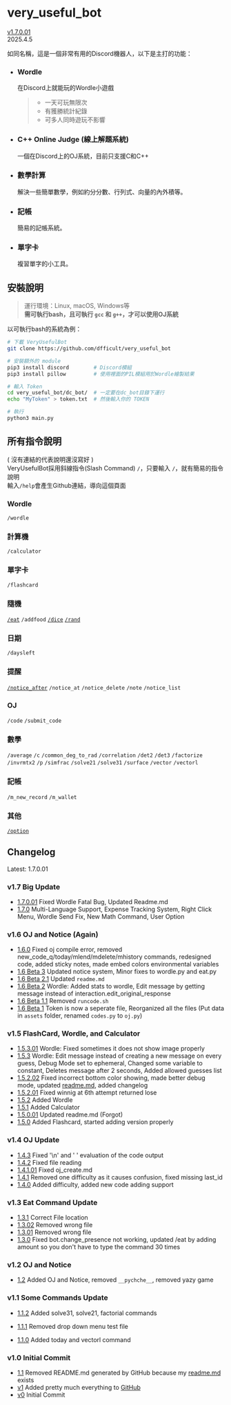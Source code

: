 # very_useful_bot
[v1.7.0.01](#changelog)  
2025.4.5  

如同名稱，這是一個非常有用的Discord機器人，以下是主打的功能：

- ### Wordle
    在Discord上就能玩的Wordle小遊戲
    > - 一天可玩無限次  
    > - 有獲勝統計紀錄  
    > - 可多人同時遊玩不影響  

- ### C++ Online Judge (線上解題系統)
    一個在Discord上的OJ系統，目前只支援C和C++

- ### 數學計算
    解決一些簡單數學，例如約分分數、行列式、向量的內外積等。

- ### 記帳
    簡易的記帳系統。

- ### 單字卡
    複習單字的小工具。



## 安裝說明
> 運行環境：Linux, macOS, Windows等   
> **需可執行bash，且可執行 `gcc` 和 `g++`，才可以使用OJ系統**  

以可執行bash的系統為例：
```bash
# 下載 VeryUsefulBot
git clone https://github.com/dfficult/very_useful_bot

# 安裝額外的 module
pip3 install discord        # Discord模組
pip3 install pillow         # 使用裡面的PIL模組用於Wordle繪製結果

# 輸入 Token
cd very_useful_bot/dc_bot/  # 一定要在dc_bot目錄下運行
echo "MyToken" > token.txt  # 然後輸入你的 TOKEN

# 執行
python3 main.py
```

## 所有指令說明
( 沒有連結的代表說明還沒寫好 )  
VeryUsefulBot採用斜線指令(Slash Command) `/`，只要輸入 `/`，就有簡易的指令說明  
輸入`/help`會產生Github連結，導向這個頁面

### Wordle
`/wordle`

### 計算機
`/calculator`

### 單字卡
`/flashcard`

### 隨機
[`/eat`](manual/eat.md/#eat) `/addfood` [`/dice`](manual/math.md/#dice-faces) [`/rand`](manual/math.md/#rand-items)

### 日期
`/daysleft`

### 提醒
[`/notice_after`](manual/notice.md/#notice) `/notice_at` `/notice_delete` `/note` `/notice_list`

### OJ
`/code` `/submit_code`

### 數學
`/average` `/c` `/common_deg_to_rad` `/correlation` `/det2` `/det3` `/factorize` `/invrmtx2` `/p` `/simfrac` `/solve21` `/solve31` `/surface` `/vector` `/vectorl` 

### 記帳
`/m_new_record` `/m_wallet`

### 其他
[`/option`](manual/options.md)


## Changelog

Latest: 1.7.0.01

### v1.7 Big Update
- [1.7.0.01]() Fixed Wordle Fatal Bug, Updated Readme.md
- [1.7.0](https://github.com/dfficult/very_useful_bot/commit/dcff8de13117bb927f6a0a1edba376a4f5115d81) Multi-Language Support, Expense Tracking System, Right Click Menu, Wordle Send Fix, New Math Command, User Option

### v1.6 OJ and Notice (Again)
- [1.6.0](https://github.com/dfficult/very_useful_bot/commit/c3912645dc450a1694cf162abf68971de95962ff) Fixed oj compile error, removed new_code_q/today/mlend/mdelete/mhistory commands, redesigned code, added sticky notes, made embed colors environmental variables
- [1.6 Beta 3](https://github.com/dfficult/very_useful_bot/commit/2e903e3d92a82bbf0bd582de5f3acf775ccaf59d) Updated notice system, Minor fixes to wordle.py and eat.py
- [1.6 Beta 2.1](https://github.com/dfficult/very_useful_bot/commit/10ea36ca48434768c5f14187c06a35c87bdb936e) Updated `readme.md`
- [1.6 Beta 2](https://github.com/dfficult/very_useful_bot/commit/00674c1d709546fe6cf40146b8e106ede515b8ff) Wordle: Added stats to wordle, Edit message by getting message instead of interaction.edit_original_response
- [1.6 Beta 1.1](https://github.com/dfficult/very_useful_bot/commit/8847221d368e1cc555501f00d18972904e464c02) Removed `runcode.sh`
- [1.6 Beta 1](https://github.com/dfficult/very_useful_bot/commit/0b451bfbc8d80d88682abdf2cc80a6255d0e7c29) Token is now a seperate file, Reorganized all the files (Put data in `assets` folder, renamed `codes.py` to `oj.py`)

### v1.5 FlashCard, Wordle, and Calculator
- [1.5.3.01](https://github.com/dfficult/very_useful_bot/commit/ebe4429aee3f8b719e3b20cbeb88e701b7b62a43) Wordle: Fixed sometimes it does not show image properly
- [1.5.3](https://github.com/dfficult/very_useful_bot/commit/21a99691a45973f0b107d16f751268cd2f1f1ce4) Wordle: Edit message instead of creating a new message on every guess, Debug Mode set to ephemeral, Changed some variable to constant, Deletes message after 2 seconds, Added allowed guesses list
- [1.5.2.02](https://github.com/dfficult/very_useful_bot/commit/1d2e5f2fe09f9ac37c191c8a4fe95f5ec3d55d16) Fixed incorrect bottom color showing, made better debug mode, updated [readme.md](#very_useful_bot), added changelog
- [1.5.2.01](https://github.com/dfficult/very_useful_bot/commit/251297706200472cac2c86b7f59cd9faca392d73) Fixed winnig at 6th attempt returned lose
- [1.5.2](https://github.com/dfficult/very_useful_bot/commit/f637fd0beaff57ef169b897cebe626f3e623d7ba) Added Wordle
- [1.5.1](https://github.com/dfficult/very_useful_bot/commit/2c266c7dbe273a4024ec436c6f4166b30ca15cd6) Added Calculator
- [1.5.0.01](https://github.com/dfficult/very_useful_bot/commit/4c0967b52e9b8db868673ae6008c1ee8d64f0456) Updated readme.md (Forgot)
- [1.5.0](https://github.com/dfficult/very_useful_bot/commit/3cefe82fe8de5bd4ddfbd8f399121f33c0fe90e0) Added Flashcard, started adding version properly

### v1.4 OJ Update
- [1.4.3](https://github.com/dfficult/very_useful_bot/commit/4afcf33c5d91dc77e4d2224b04974a1692899f78) Fixed '\n' and ' ' evaluation of the code output
- [1.4.2](https://github.com/dfficult/very_useful_bot/commit/2c06455b2d24384ea21aa4472793c95199beed7d) Fixed file reading
- [1.4.1.01](https://github.com/dfficult/very_useful_bot/commit/4d6215d7050412a53413f10570a5ef1cbfac91e3) Fixed oj_create.md
- [1.4.1](https://github.com/dfficult/very_useful_bot/commit/25a511afea089d79ba3e2103b160afe8918a0a1e) Removed one difficulty as it causes confusion, fixed missing last_id
- [1.4.0](https://github.com/dfficult/very_useful_bot/commit/bfc110815fe3ae92b06328262ed4fe301ce2aac9) Added difficulty, added new code adding support

### v1.3 Eat Command Update
- [1.3.1](https://github.com/dfficult/very_useful_bot/commit/88184e013a0a7c9e560f802bbd3d05b9590b1ced) Correct File location
- [1.3.02](https://github.com/dfficult/very_useful_bot/commit/d222ad4f90e52aa012505687a04ae7b51c0c1ed0) Removed wrong file
- [1.3.01](https://github.com/dfficult/very_useful_bot/commit/ee4710d136803f2c6a9df2153f0519588816ae2f) Removed wrong file
- [1.3.0](https://github.com/dfficult/very_useful_bot/commit/5289ac19a157eb6867fb0887963b92e6b86d6478) Fixed bot.change_presence not working, 
updated /eat by adding amount so you don't have to type the command 30 times

### v1.2 OJ and Notice
- [1.2](https://github.com/dfficult/very_useful_bot/commit/4608b547e9dd04fb66aa9e74a523c95d7570c00a) Added OJ and Notice, removed `__pychche__`, removed yazy game

### v1.1 Some Commands Update

- [1.1.2](https://github.com/dfficult/very_useful_bot/commit/46ff362da81c198268b4db6defacbdab017cb199) Added solve31, solve21, factorial commands

- [1.1.1](https://github.com/dfficult/very_useful_bot/commit/dade39e5ea98ed2254146d5044f303392aa9f37e) Removed drop down menu test file

- [1.1.0](https://github.com/dfficult/very_useful_bot/commit/0c3f8782435a7c9118399b1b6c6a8a254f56eada) Added today and vectorl command

### v1.0 Initial Commit
- [1.1](https://github.com/dfficult/very_useful_bot/commit/fd4d1b2cea2580cf75ce1eb9576a25a0e0b01ef0) Removed README.md generated by GitHub because my [readme.md](#very_useful_bot) exists
- [v1](https://github.com/dfficult/very_useful_bot/commit/58cbbdc727c8fb132622094c79042119ebf32742#diff-5a831ea67cf5cf8703b0de46901ab25bd191f56b320053be9332d9a3b0d01d15) Added pretty much everything to [GitHub](https://github.com/dfficult/very_useful_bot)
- [v0](https://github.com/dfficult/very_useful_bot/commit/853c6eb2668d09d40497a7cfc83d37ae593354f5) Initial Commit